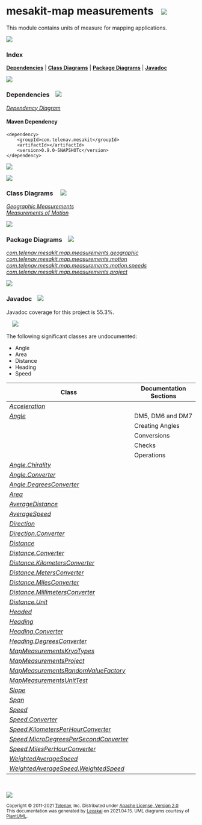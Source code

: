 # mesakit-map measurements &nbsp;&nbsp;![](https://kivakit.org/images/ruler-48.png)

This module contains units of measure for mapping applications.

![](https://kivakit.org/images/horizontal-line.png)

### Index



[**Dependencies**](#dependencies) | [**Class Diagrams**](#class-diagrams) | [**Package Diagrams**](#package-diagrams) | [**Javadoc**](#javadoc)

![](https://kivakit.org/images/horizontal-line.png)

### Dependencies <a name="dependencies"></a> &nbsp;&nbsp; ![](https://kivakit.org/images/dependencies-40.png)

[*Dependency Diagram*](documentation/diagrams/dependencies.svg)

#### Maven Dependency

    <dependency>
        <groupId>com.telenav.mesakit</groupId>
        <artifactId></artifactId>
        <version>0.9.0-SNAPSHOTc</version>
    </dependency>

![](https://kivakit.org/images/short-horizontal-line.png)

[//]: # (start-user-text)



[//]: # (end-user-text)

![](https://kivakit.org/images/short-horizontal-line.png)

### Class Diagrams <a name="class-diagrams"></a> &nbsp; &nbsp; ![](https://kivakit.org/images/diagram-48.png)

[*Geographic Measurements*](documentation/diagrams/diagram-map-measurement-geographic.svg)  
[*Measurements of Motion*](documentation/diagrams/diagram-map-measurement-motion.svg)  

![](https://kivakit.org/images/short-horizontal-line.png)

### Package Diagrams <a name="package-diagrams"></a> &nbsp;&nbsp; ![](https://kivakit.org/images/box-40.png)

[*com.telenav.mesakit.map.measurements.geographic*](documentation/diagrams/com.telenav.mesakit.map.measurements.geographic.svg)  
[*com.telenav.mesakit.map.measurements.motion*](documentation/diagrams/com.telenav.mesakit.map.measurements.motion.svg)  
[*com.telenav.mesakit.map.measurements.motion.speeds*](documentation/diagrams/com.telenav.mesakit.map.measurements.motion.speeds.svg)  
[*com.telenav.mesakit.map.measurements.project*](documentation/diagrams/com.telenav.mesakit.map.measurements.project.svg)  

![](https://kivakit.org/images/short-horizontal-line.png)

### Javadoc <a name="javadoc"></a> &nbsp;&nbsp; ![](https://kivakit.org/images/books-40.png)

Javadoc coverage for this project is 55.3%.  
  
&nbsp; &nbsp;  ![](https://kivakit.org/images/meter-60-12.png)

The following significant classes are undocumented:  

- Angle  
- Area  
- Distance  
- Heading  
- Speed

| Class | Documentation Sections |
|---|---|
| [*Acceleration*](https://telenav.github.io/mesakit-data/javadoc/mesakit.map.measurements/com/telenav/mesakit/map/measurements/motion/Acceleration.html) |  |  
| [*Angle*](https://telenav.github.io/mesakit-data/javadoc/mesakit.map.measurements/com/telenav/mesakit/map/measurements/geographic/Angle.html) | DM5, DM6 and DM7 |  
| | Creating Angles |  
| | Conversions |  
| | Checks |  
| | Operations |  
| [*Angle.Chirality*](https://telenav.github.io/mesakit-data/javadoc/mesakit.map.measurements/com/telenav/mesakit/map/measurements/geographic/Angle.Chirality.html) |  |  
| [*Angle.Converter*](https://telenav.github.io/mesakit-data/javadoc/mesakit.map.measurements/com/telenav/mesakit/map/measurements/geographic/Angle.Converter.html) |  |  
| [*Angle.DegreesConverter*](https://telenav.github.io/mesakit-data/javadoc/mesakit.map.measurements/com/telenav/mesakit/map/measurements/geographic/Angle.DegreesConverter.html) |  |  
| [*Area*](https://telenav.github.io/mesakit-data/javadoc/mesakit.map.measurements/com/telenav/mesakit/map/measurements/geographic/Area.html) |  |  
| [*AverageDistance*](https://telenav.github.io/mesakit-data/javadoc/mesakit.map.measurements/com/telenav/mesakit/map/measurements/geographic/AverageDistance.html) |  |  
| [*AverageSpeed*](https://telenav.github.io/mesakit-data/javadoc/mesakit.map.measurements/com/telenav/mesakit/map/measurements/motion/speeds/AverageSpeed.html) |  |  
| [*Direction*](https://telenav.github.io/mesakit-data/javadoc/mesakit.map.measurements/com/telenav/mesakit/map/measurements/geographic/Direction.html) |  |  
| [*Direction.Converter*](https://telenav.github.io/mesakit-data/javadoc/mesakit.map.measurements/com/telenav/mesakit/map/measurements/geographic/Direction.Converter.html) |  |  
| [*Distance*](https://telenav.github.io/mesakit-data/javadoc/mesakit.map.measurements/com/telenav/mesakit/map/measurements/geographic/Distance.html) |  |  
| [*Distance.Converter*](https://telenav.github.io/mesakit-data/javadoc/mesakit.map.measurements/com/telenav/mesakit/map/measurements/geographic/Distance.Converter.html) |  |  
| [*Distance.KilometersConverter*](https://telenav.github.io/mesakit-data/javadoc/mesakit.map.measurements/com/telenav/mesakit/map/measurements/geographic/Distance.KilometersConverter.html) |  |  
| [*Distance.MetersConverter*](https://telenav.github.io/mesakit-data/javadoc/mesakit.map.measurements/com/telenav/mesakit/map/measurements/geographic/Distance.MetersConverter.html) |  |  
| [*Distance.MilesConverter*](https://telenav.github.io/mesakit-data/javadoc/mesakit.map.measurements/com/telenav/mesakit/map/measurements/geographic/Distance.MilesConverter.html) |  |  
| [*Distance.MillimetersConverter*](https://telenav.github.io/mesakit-data/javadoc/mesakit.map.measurements/com/telenav/mesakit/map/measurements/geographic/Distance.MillimetersConverter.html) |  |  
| [*Distance.Unit*](https://telenav.github.io/mesakit-data/javadoc/mesakit.map.measurements/com/telenav/mesakit/map/measurements/geographic/Distance.Unit.html) |  |  
| [*Headed*](https://telenav.github.io/mesakit-data/javadoc/mesakit.map.measurements/com/telenav/mesakit/map/measurements/geographic/Headed.html) |  |  
| [*Heading*](https://telenav.github.io/mesakit-data/javadoc/mesakit.map.measurements/com/telenav/mesakit/map/measurements/geographic/Heading.html) |  |  
| [*Heading.Converter*](https://telenav.github.io/mesakit-data/javadoc/mesakit.map.measurements/com/telenav/mesakit/map/measurements/geographic/Heading.Converter.html) |  |  
| [*Heading.DegreesConverter*](https://telenav.github.io/mesakit-data/javadoc/mesakit.map.measurements/com/telenav/mesakit/map/measurements/geographic/Heading.DegreesConverter.html) |  |  
| [*MapMeasurementsKryoTypes*](https://telenav.github.io/mesakit-data/javadoc/mesakit.map.measurements/com/telenav/mesakit/map/measurements/project/MapMeasurementsKryoTypes.html) |  |  
| [*MapMeasurementsProject*](https://telenav.github.io/mesakit-data/javadoc/mesakit.map.measurements/com/telenav/mesakit/map/measurements/project/MapMeasurementsProject.html) |  |  
| [*MapMeasurementsRandomValueFactory*](https://telenav.github.io/mesakit-data/javadoc/mesakit.map.measurements/com/telenav/mesakit/map/measurements/project/MapMeasurementsRandomValueFactory.html) |  |  
| [*MapMeasurementsUnitTest*](https://telenav.github.io/mesakit-data/javadoc/mesakit.map.measurements/com/telenav/mesakit/map/measurements/project/MapMeasurementsUnitTest.html) |  |  
| [*Slope*](https://telenav.github.io/mesakit-data/javadoc/mesakit.map.measurements/com/telenav/mesakit/map/measurements/geographic/Slope.html) |  |  
| [*Span*](https://telenav.github.io/mesakit-data/javadoc/mesakit.map.measurements/com/telenav/mesakit/map/measurements/geographic/Span.html) |  |  
| [*Speed*](https://telenav.github.io/mesakit-data/javadoc/mesakit.map.measurements/com/telenav/mesakit/map/measurements/motion/Speed.html) |  |  
| [*Speed.Converter*](https://telenav.github.io/mesakit-data/javadoc/mesakit.map.measurements/com/telenav/mesakit/map/measurements/motion/Speed.Converter.html) |  |  
| [*Speed.KilometersPerHourConverter*](https://telenav.github.io/mesakit-data/javadoc/mesakit.map.measurements/com/telenav/mesakit/map/measurements/motion/Speed.KilometersPerHourConverter.html) |  |  
| [*Speed.MicroDegreesPerSecondConverter*](https://telenav.github.io/mesakit-data/javadoc/mesakit.map.measurements/com/telenav/mesakit/map/measurements/motion/Speed.MicroDegreesPerSecondConverter.html) |  |  
| [*Speed.MilesPerHourConverter*](https://telenav.github.io/mesakit-data/javadoc/mesakit.map.measurements/com/telenav/mesakit/map/measurements/motion/Speed.MilesPerHourConverter.html) |  |  
| [*WeightedAverageSpeed*](https://telenav.github.io/mesakit-data/javadoc/mesakit.map.measurements/com/telenav/mesakit/map/measurements/motion/speeds/WeightedAverageSpeed.html) |  |  
| [*WeightedAverageSpeed.WeightedSpeed*](https://telenav.github.io/mesakit-data/javadoc/mesakit.map.measurements/com/telenav/mesakit/map/measurements/motion/speeds/WeightedAverageSpeed.WeightedSpeed.html) |  |  

[//]: # (start-user-text)



[//]: # (end-user-text)

<br/>

![](https://kivakit.org/images/horizontal-line.png)

<sub>Copyright &#169; 2011-2021 [Telenav](http://telenav.com), Inc. Distributed under [Apache License, Version 2.0](LICENSE)</sub>  
<sub>This documentation was generated by [Lexakai](https://github.com/Telenav/lexakai) on 2021.04.15. UML diagrams courtesy
of [PlantUML](http://plantuml.com).</sub>


